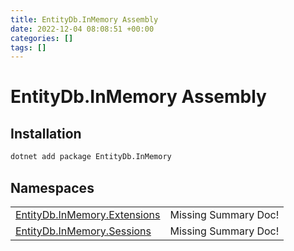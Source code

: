 ```yaml
---
title: EntityDb.InMemory Assembly
date: 2022-12-04 08:08:51 +00:00
categories: []
tags: []
---
```


# EntityDb.InMemory Assembly
## Installation
```sh
dotnet add package EntityDb.InMemory
```
## Namespaces
<table><tr><td><a href='dotnet/entitydb-inmemory-extensions'>EntityDb.InMemory.Extensions</a></td><td>Missing Summary Doc!</td></tr><tr><td><a href='dotnet/entitydb-inmemory-sessions'>EntityDb.InMemory.Sessions</a></td><td>Missing Summary Doc!</td></tr></table>

